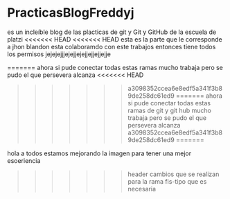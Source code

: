 # PracticasBlogFreddyj
es un incleíble blog de las placticas de git y Git y GitHub de la escuela de platzi
<<<<<<< HEAD
<<<<<<< HEAD
esta es la parte que le corresponde a jhon blandon 
esta colaboramdo con este trabajos 
entonces tiene todos los permisos 
jejejejjjejejjejejjejjejjejje 

=======
ahora si pude conectar todas estas ramas 
mucho trabaja pero se pudo 
el que persevera alcanza 
<<<<<<< HEAD
>>>>>>> a3098352ccea6e8edf5a341f3b89de258dc61ed9
=======
ahora si pude conectar todas estas ramas de git y git hub 
mucho trabaja pero se pudo 
el que persevera alcanza 
>>>>>>> a3098352ccea6e8edf5a341f3b89de258dc61ed9
=======

hola a todos estamos mejorando la imagen para tener una mejor esoeriencia 
>>>>>>> header
cambios que se realizan para la rama fis-tipo que es necesaria 
